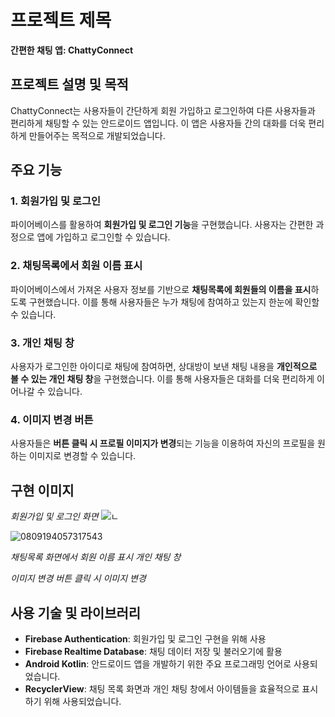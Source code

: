 # 프로젝트 제목

**간편한 채팅 앱: ChattyConnect**

## 프로젝트 설명 및 목적

ChattyConnect는 사용자들이 간단하게 회원 가입하고 로그인하여 다른 사용자들과 편리하게 채팅할 수 있는 안드로이드 앱입니다. 이 앱은 사용자들 간의 대화를 더욱 편리하게 만들어주는 목적으로 개발되었습니다.

## 주요 기능

### 1. 회원가입 및 로그인

파이어베이스를 활용하여 **회원가입 및 로그인 기능**을 구현했습니다. 사용자는 간편한 과정으로 앱에 가입하고 로그인할 수 있습니다.

### 2. 채팅목록에서 회원 이름 표시

파이어베이스에서 가져온 사용자 정보를 기반으로 **채팅목록에 회원들의 이름을 표시**하도록 구현했습니다. 이를 통해 사용자들은 누가 채팅에 참여하고 있는지 한눈에 확인할 수 있습니다.

### 3. 개인 채팅 창

사용자가 로그인한 아이디로 채팅에 참여하면, 상대방이 보낸 채팅 내용을 **개인적으로 볼 수 있는 개인 채팅 창**을 구현했습니다. 이를 통해 사용자들은 대화를 더욱 편리하게 이어나갈 수 있습니다.

### 4. 이미지 변경 버튼

사용자들은 **버튼 클릭 시 프로필 이미지가 변경**되는 기능을 이용하여 자신의 프로필을 원하는 이미지로 변경할 수 있습니다.

## 구현 이미지


*회원가입 및 로그인 화면*
![ㄴ](https://github.com/boradorying/chatingApp/assets/136980408/3fda8eff-1655-4af0-bb57-f1aad4b45f6a)

![0809194057317543](https://github.com/boradorying/chatingApp/assets/136980408/439d2d1d-a3e8-4538-9038-f4c287e75806)

*채팅목록 화면에서 회원 이름 표시* *개인 채팅 창*





*이미지 변경 버튼 클릭 시 이미지 변경*

## 사용 기술 및 라이브러리

- **Firebase Authentication**: 회원가입 및 로그인 구현을 위해 사용
- **Firebase Realtime Database**: 채팅 데이터 저장 및 불러오기에 활용
- **Android Kotlin**: 안드로이드 앱을 개발하기 위한 주요 프로그래밍 언어로 사용되었습니다.
- **RecyclerView**: 채팅 목록 화면과 개인 채팅 창에서 아이템들을 효율적으로 표시하기 위해 사용되었습니다.
